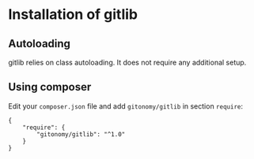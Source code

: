 Installation of gitlib
======================

Autoloading
-----------

gitlib relies on class autoloading. It does not require any additional
setup.

Using composer
--------------

Edit your `composer.json` file and add `gitonomy/gitlib` in section
`require`:

``` {.sourceCode .json}
{
    "require": {
        "gitonomy/gitlib": "^1.0"
    }
}
```
